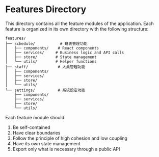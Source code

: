 # Features Directory

This directory contains all the feature modules of the application. Each feature is organized in its own directory with the following structure:

```
features/
├── schedule/           # 班表管理功能
│   ├── components/    # React components
│   ├── services/     # Business logic and API calls
│   ├── store/        # State management
│   └── utils/        # Helper functions
├── staff/             # 人員管理功能
│   ├── components/
│   ├── services/
│   ├── store/
│   └── utils/
└── settings/          # 系統設定功能
    ├── components/
    ├── services/
    ├── store/
    └── utils/
```

Each feature module should:
1. Be self-contained
2. Have clear boundaries
3. Follow the principle of high cohesion and low coupling
4. Have its own state management
5. Export only what is necessary through a public API
